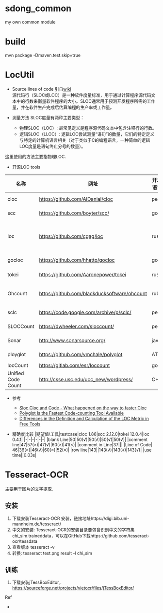 # sdong_common
my own common module

# build
mvn package -Dmaven.test.skip=true

# LocUtil

* Source lines of code
引自[wiki](http://en.wikipedia.org/wiki/Source_lines_of_code)  
源代码行（SLOC或LOC）是一种软件度量标准，用于通过计算程序源代码文本中的行数来衡量软件程序的大小。SLOC通常用于预测开发程序所需的工作量，并在软件生产完成后估算编程的生产率或工作量。

* 測量方法
SLOC度量有两种主要类型：
    * 物理SLOC（LOC）: 最常见定义是程序源代码文本中包含注释行的行数。
    * 逻辑SLOC（LLOC）: 逻辑LOC尝试测量“语句”的数量，它们的特定定义与特定的计算机语言相关（对于类似于C的编程语言，一种简单的逻辑LOC度量是语句终止分号的数量）。

这里使用的方法主要指物理LOC.
  
* 开源LOC tools

|名称|网址|开发语言|license|最后更新时间|特性|比对|
|-|-|-|-|-|-|-|
|cloc|https://github.com/AlDanial/cloc|perl|GPL v2|2020-05-18|正则表达式|√|
|scc|https://github.com/boyter/scc/|go|MIT|2020-03-03|字节状态机|√|
|loc|https://github.com/cgag/loc|rust|MIT|2017-10-15| contains code from Tokei by Aaronepower and ripgrep by BurntSushi.|√|
|gocloc|https://github.com/hhatto/gocloc|go|MIT|2020-04-02|inspired by tokei,不支持windows|
|tokei|https://github.com/Aaronepower/tokei|rust|APACHE 2.0|2020-06-24|字节状态机|√|
|Ohcount|https://github.com/blackducksoftware/ohcount|ruby|GPL 2.0|2020-02-12|不支持windows,Ragel(状态机)||
|sclc|https://code.google.com/archive/p/sclc/|perl|GPL|2010-08-09||
|SLOCCount|https://dwheeler.com/sloccount/|perl|GPL|2004-08-02||
|Sonar|http://www.sonarsource.org/|java|GPL 3.0|2020-04||
|ployglot|https://github.com/vmchale/polyglot|ATS|BSD 3|2020-01-11|不支持windows||
|locCount|https://gitlab.com/esr/loccount|go|BSD 2||SLOCCount by go|
|Unified Code Count|http://csse.usc.edu/ucc_new/wordpress/|C++|2015-06-09|USC-CSSE||


* 参考
  * [Sloc Cloc and Code - What happened on the way to faster Cloc](https://boyter.org/posts/sloc-cloc-code/)
  * [Polyglot Is the Fastest Code-counting Tool Available](http://blog.vmchale.com/article/polyglot-comparisons)
  * [Differences in the Deﬁnition and Calculation of the LOC Metric in Free Tools](http://inf.u-szeged.hu/~beszedes/research/SED-TR2014-001-LOC.pdf)

* 精确度比较
  |期望值\工具|testcase|cloc 1.86|scc 2.12.0|tokei 12.0.4|loc 0.4.1|
  |-|-|-|-|-|-|
  |blank Line|50|50(√)|50(√)|50(√)|50(√)|
  |comment line|47|57(×)|47(√)|60(×)|41(×)|
  |comment in Line|37|||
  |Line of Code| 46|36(×)|46(√)|60(×)|52(×)|
  |row line|143||143(√)|143(√)|143(√)|
  |use time||0.03s|


# Tesseract-OCR
主要用于图片的文字提取.

## 安装
1. 下载安装Tesseract-OCR 安装，链接地址https://digi.bib.uni-mannheim.de/tesseract/
2. 中文的安装: Tesseract-OCR的安装目录要包含识别中文的字符集chi_sim.traineddata，可以在GitHub下载https://github.com/tesseract-ocr/tessdata
3. 查看版本 tesseract -v
4. 转换: tesseract test.png result -l chi_sim
   
## 训练
1. 下载安装jTessBoxEditor，https://sourceforge.net/projects/vietocr/files/jTessBoxEditor/

Ref
* [](https://blog.csdn.net/limingblogs/article/details/104062955)